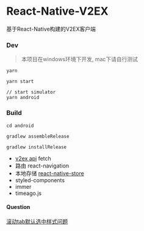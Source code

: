 # React-Native-V2EX

基于React-Native构建的V2EX客户端

### Dev

> 本项目在windows环境下开发, mac下请自行测试

```
yarn

yarn start

// start simulator
yarn android
```

### Build

```
cd android

gradlew assembleRelease

gradlew installRelease
```


+ [v2ex api](https://github.com/djyde/V2EX-API) fetch
+ 路由 react-navigation
+ 本地存储 [react-native-store](https://github.com/thewei/react-native-store/)
+ styled-components
+ immer
+ timeago.js


#### Question

[滚动tab默认选中样式问题](https://github.com/skv-headless/react-native-scrollable-tab-view/issues/712)